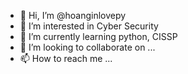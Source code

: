- 👋 Hi, I’m @hoanginlovepy
- 👀 I’m interested in Cyber Security
- 🌱 I’m currently learning python, CISSP
- 💞️ I’m looking to collaborate on ...
- 📫 How to reach me ...

<!---
hoanginlovepy/hoanginlovepy is a ✨ special ✨ repository because its `README.md` (this file) appears on your GitHub profile.
You can click the Preview link to take a look at your changes.
--->
